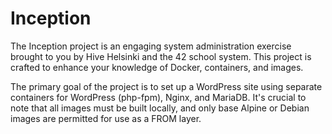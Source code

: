 # Inception

The Inception project is an engaging system administration exercise brought to you by Hive Helsinki and the 42 school system. This project is crafted to enhance your knowledge of Docker, containers, and images.

The primary goal of the project is to set up a WordPress site using separate containers for WordPress (php-fpm), Nginx, and MariaDB. It's crucial to note that all images must be built locally, and only base Alpine or Debian images are permitted for use as a FROM layer.
